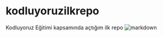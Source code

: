 # kodluyoruzilkrepo
Kodluyoruz Eğitimi kapsamında açtığım ilk repo
![markdown](https://user-images.githubusercontent.com/87073167/181209654-543f23db-6d20-434b-a7f5-67c9d1c35173.png)

